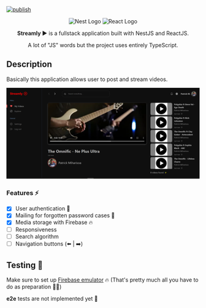 
[![publish](https://github.com/acf-patrick/Nest-React-Stream-App/actions/workflows/ci.yml/badge.svg)](https://github.com/acf-patrick/Nest-React-Stream-App/actions/workflows/ci.yml)

<p align="center" >
  <img src="https://nestjs.com/img/logo-small.svg" width="200" alt="Nest Logo" />
  <img src="https://upload.wikimedia.org/wikipedia/commons/a/a7/React-icon.svg" width="200" alt="React Logo" />
</p>
<p align="center">
  <b font-size="50">Streamly ▶️</b> is a fullstack application built with NestJS and ReactJS.
  <p align="center">A lot of "JS" words but the project uses entirely TypeScript.</p>
</p>

## Description

Basically this application allows user to post and stream videos.

![screenshot](/screenshot.png)

### Features ⚡
- [x] User authentication 🧍
- [x] Mailing for forgotten password cases 🔐
- [x] Media storage with Firebase 🔥
- [ ] Responsiveness
- [ ] Search algorithm
- [ ] Navigation buttons (⬅️ | ➡️)

## Testing 🧪

Make sure to set up [Firebase emulator](https://firebase.google.com/docs/rules/emulator-setup) 🔥 (That's pretty much all you have to do as preparation 🤷🏽)

**e2e** tests are not implemented yet 🙈